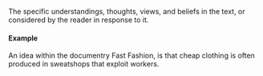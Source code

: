 The specific understandings, thoughts, views, and beliefs in the text, or considered by the reader in response to it.

#### Example
An idea within the documentry Fast Fashion, is that cheap clothing is often produced in sweatshops that exploit workers.